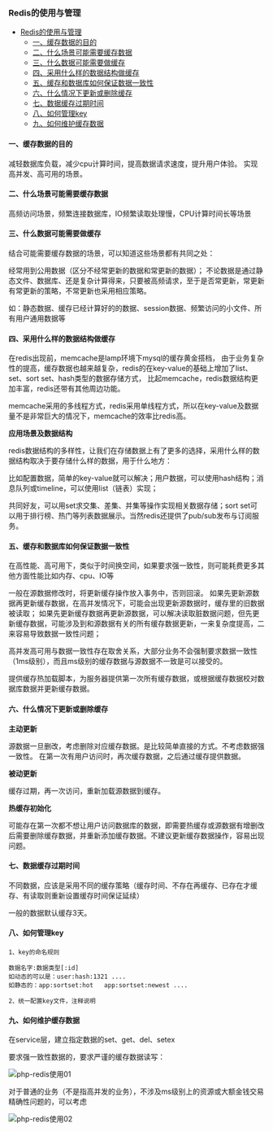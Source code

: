 
### Redis的使用与管理


- [Redis的使用与管理](#redis的使用与管理)
    - [一、缓存数据的目的](#一缓存数据的目的)
    - [二、什么场景可能需要缓存数据](#二什么场景可能需要缓存数据)
    - [三、什么数据可能需要做缓存](#三什么数据可能需要做缓存)
    - [四、采用什么样的数据结构做缓存](#四采用什么样的数据结构做缓存)
    - [五、缓存和数据库如何保证数据一致性](#五缓存和数据库如何保证数据一致性)
    - [六、什么情况下更新或删除缓存](#六什么情况下更新或删除缓存)
    - [七、数据缓存过期时间](#七数据缓存过期时间)
    - [八、如何管理key](#八如何管理key)
    - [九、如何维护缓存数据](#九如何维护缓存数据)



#### 一、缓存数据的目的
减轻数据库负载，减少cpu计算时间，提高数据请求速度，提升用户体验。
实现高并发、高可用的场景。

#### 二、什么场景可能需要缓存数据
高频访问场景，频繁连接数据库，IO频繁读取处理慢，CPU计算时间长等场景

#### 三、什么数据可能需要做缓存
结合可能需要缓存数据的场景，可以知道这些场景都有共同之处：

经常用到公用数据（区分不经常更新的数据和常更新的数据）；
不论数据是通过静态文件、数据库、还是复杂计算得来，只要被高频请求，至于是否常更新，常更新有常更新的策略，不常更新也采用相应策略。

如：静态数据、缓存已经计算好的的数据、session数据、频繁访问的小文件、所有用户通用数据等

#### 四、采用什么样的数据结构做缓存
在redis出现前，memcache是lamp环境下mysql的缓存黄金搭档，
由于业务复杂性的提高，缓存数据也越来越复杂，redis的在key-value的基础上增加了list、set、sort set、hash类型的数据存储方式，
比起memcache，redis数据结构更加丰富，redis还带有其他周边功能。

memcache采用的多线程方式，redis采用单线程方式，所以在key-value及数据量不是非常巨大的情况下，memcache的效率比redis高。

**应用场景及数据结构**

redis数据结构的多样性，让我们在存储数据上有了更多的选择，采用什么样的数据结构取决于要存储什么样的数据，用于什么地方：

比如配置数据，简单的key-value就可以解决；用户数据，可以使用hash结构；消息队列或timeline，可以使用list（链表）实现；

共同好友，可以用set求交集、差集、并集等操作实现相关数据存储；sort set可以用于排行榜、热门等列表数据展示。当然redis还提供了pub/sub发布与订阅服务。

#### 五、缓存和数据库如何保证数据一致性
在高性能、高可用下，类似于时间换空间，如果要求强一致性，则可能耗费更多其他方面性能比如内存、cpu、IO等

一般在源数据修改时，将更新缓存操作放入事务中，否则回滚。
如果先更新源数据再更新缓存数据，在高并发情况下，可能会出现更新源数据时，缓存里的旧数据被读取；
如果先更新缓存数据再更新源数据，可以解决读取脏数据问题，但先更新缓存数据，可能涉及到和源数据有关的所有缓存数据更新，一来复杂度提高，二来容易导致数据一致性问题；

高并发高可用与数据一致性存在取舍关系，大部分业务不会强制要求数据一致性（1ms级别），而且ms级别的缓存数据与源数据不一致是可以接受的。

提供缓存热加载脚本，为服务器提供第一次所有缓存数据，或根据缓存数据校对数据库数据并更新缓存数据。

#### 六、什么情况下更新或删除缓存

**主动更新**

源数据一旦删改，考虑删除对应缓存数据。是比较简单直接的方式。不考虑数据强一致性。
在第一次有用户访问时，再次缓存数据，之后通过缓存提供数据。

**被动更新**

缓存过期，再一次访问，重新加载源数据到缓存。

**热缓存初始化** 

可能存在第一次都不想让用户访问数据库的数据，即需要热缓存或源数据有增删改后需要删除缓存数据，并重新添加缓存数据。不建议更新缓存数据操作，容易出现问题。

#### 七、数据缓存过期时间
不同数据，应该是采用不同的缓存策略（缓存时间、不存在再缓存、已存在才缓存、有读取则重新设置缓存时间保证延续）


一般的数据默认缓存3天。

#### 八、如何管理key
	1、key的命名规则
    
    数据名字:数据类型[:id]
    如动态的可以是：user:hash:1321 ....
    如静态的：app:sortset:hot   app:sortset:newest ....

	2、统一配置key文件，注释说明

#### 九、如何维护缓存数据

在service层，建立指定数据的set、get、del、setex

要求强一致性数据的，要求严谨的缓存数据读写：

![php-redis使用01](https://raw.githubusercontent.com/tsingchan/page/master/image/2019/php-redis-use01.png)

对于普通的业务（不是指高并发的业务），不涉及ms级别上的资源或大额金钱交易精确性问题的，可以考虑

![php-redis使用02](https://raw.githubusercontent.com/tsingchan/page/master/image/2019/php-redis-use02.png)





